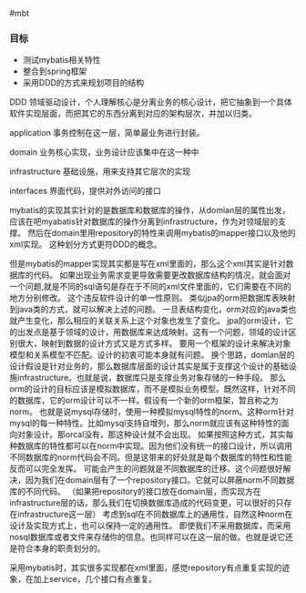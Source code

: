 #mbt
  
### 目标   
* 测试mybatis相关特性
* 整合到spring框架
* 采用DDD的方式来规划项目的结构

DDD
领域驱动设计，个人理解核心是分离业务的核心设计，把它抽象到一个具体软件实现层面，而把其它的东西分离到对应的架构层次，并加以归类。

application
事务控制在这一层，简单最业务进行封装。

domain
业务核心实现，业务设计应该集中在这一种中

infrastructure
基础设施，用来支持其它层次的实现

interfaces
界面代码，提供对外访问的接口


mybatis的实现其实针对的是数据库和数据库的操作，从domian层的属性出发，应该在吧myabatis针对数据库的操作分离到infrastructure，作为对领域层的支撑。
然后在domain里用repository的特性来调用mybatis的mapper接口以及他的xml实现。
这种划分方式更符DDD的概念。


但是mybatis的mapper实现其实都是写在xml里面的，那么这个xml其实是针对数据库的代码。
如果出现业务需求变更导致需要更改数据库结构的情况，就会面对一个问题,就是不同的sql语句是存在于不同的xml文件里面的，它们需要在不同的地方分别修改。
这个违反软件设计的单一性原则。
类似jpa的orm把数据库表映射到java类的方式，就可以解决上述的问题。
一旦表结构变化，orm对应的java类也就产生变化，那么相应的关联关系上这个对象也发生了变化。
jpa的orm设计，它的出发点是基于领域的设计，用数据库来达成映射。这有一个问题，领域的设计区别很大，映射到数据的设计方式又是方式多样。
要用一个框架的设计来解决对象模型和关系模型不匹配。设计的初衷可能本身就有问题。
换个思路，domian层的设计假设是针对业务的，那么数据库层面的设计其实是属于支撑这个设计的基础设施infrastructure。也就是说，数据库只是支撑业务对象存储的一种手段。
那么orm的设计的目标应该是模拟数据库，而不是模拟业务模型。既然这样，针对不同的数据库，它的orm设计可以不一样。假设有一个新的orm框架，暂且称之为norm。
也就是说mysql存储时，使用一种模拟mysql特性的norm。这种orm针对mysql的每一种特性。比如mysql支持自增列，那么norm就应该有这种特性的面向对象设计。那orcal没有，那这种设计就不会出现。
如果按照这种方式，其实每种数据库的特性都可以在norm中实现。因为他们没有统一的接口设计，所以调用不同数据库的norm代码会不同。但是这带来的好处就是每个数据库的特性和性能反而可以完全发挥。
可能会产生的问题就是不同数据库的迁移。这个问题很好解决，因为我们在domain层有了一个repository接口。它就可以屏蔽norm不同数据库的不同代码。
（如果把repository的接口放在domain层，而实现方在infrastructure层的话，那么我们在切换数据库造成的代码变更，可以很好的只存在infrastructure这一层）
考虑到sql在不同数据库上的通用性，自然这种norm在设计及实现方式上，也可以保持一定的通用性。
即使我们不采用数据库，而采用nosql数据库或者文件来存储你的信息。也同样可以在这一层的做。也就是说它还是符合本身的职责划分的。


采用mybatis时，其实很多实现都在xml里面，感觉repository有点重复实现的迹象，在加上service，几个接口有点重复。
